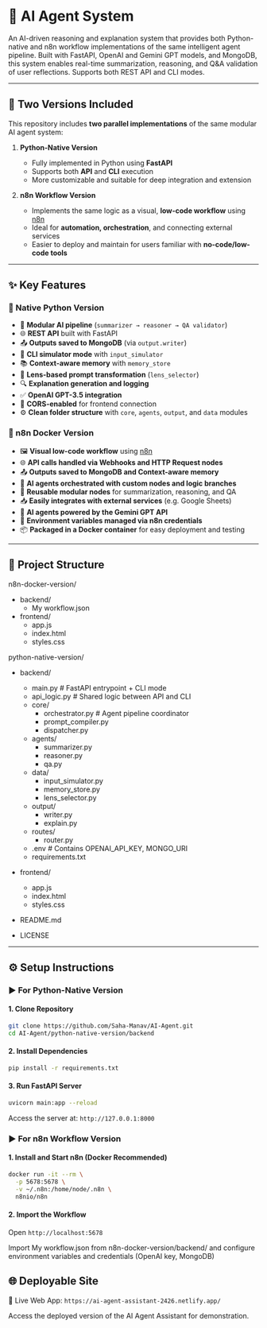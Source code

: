 # 🧠 AI Agent System

An AI-driven reasoning and explanation system that provides both Python-native and n8n workflow implementations of the same intelligent agent pipeline. Built with FastAPI, OpenAI and Gemini GPT models, and MongoDB, this system enables real-time summarization, reasoning, and Q&A validation of user reflections. Supports both REST API and CLI modes.

---
## 🔄 Two Versions Included

This repository includes **two parallel implementations** of the same modular AI agent system:

1. **Python-Native Version**
   - Fully implemented in Python using **FastAPI**
   - Supports both **API** and **CLI** execution
   - More customizable and suitable for deep integration and extension

2. **n8n Workflow Version**
   - Implements the same logic as a visual, **low-code workflow** using [n8n](https://n8n.io/)
   - Ideal for **automation, orchestration**, and connecting external services
   - Easier to deploy and maintain for users familiar with **no-code/low-code tools**
     
---
## ✨ Key Features

### 🐍 Native Python Version

- 🧩 **Modular AI pipeline** (`summarizer → reasoner → QA validator`)
- 🌐 **REST API** built with FastAPI
- 📤 **Outputs saved to MongoDB** (via `output.writer`)
- 🧪 **CLI simulator mode** with `input_simulator`
- 📚 **Context-aware memory** with `memory_store`
- 🧠 **Lens-based prompt transformation** (`lens_selector`)
- 🔍 **Explanation generation and logging**
- ✅ **OpenAI GPT-3.5 integration**
- 🔌 **CORS-enabled** for frontend connection
- ⚙️ **Clean folder structure** with `core`, `agents`, `output`, and `data` modules

### 🧩 n8n Docker Version

- 🖼️ **Visual low-code workflow** using [n8n](https://n8n.io/)
- 🌐 **API calls handled via Webhooks and HTTP Request nodes**
- 📤 **Outputs saved to MongoDB and Context-aware memory**
- 🧠 **AI agents orchestrated with custom nodes and logic branches**
- 🧩 **Reusable modular nodes** for summarization, reasoning, and QA
- 📥 **Easily integrates with external services** (e.g. Google Sheets)
- 🧠 **AI agents powered by the Gemini GPT API**
- 🔐 **Environment variables managed via n8n credentials**
- 📦 **Packaged in a Docker container** for easy deployment and testing


---

## 📂 Project Structure

n8n-docker-version/
- backend/
  - My workflow.json
- frontend/
    - app.js 
    - index.html
    - styles.css 

python-native-version/
- backend/
  - main.py  # FastAPI entrypoint + CLI mode
  - api_logic.py  # Shared logic between API and CLI
  - core/
    - orchestrator.py # Agent pipeline coordinator
    - prompt_compiler.py
    - dispatcher.py
  - agents/
    - summarizer.py
    - reasoner.py
    - qa.py
  - data/
    - input_simulator.py
    - memory_store.py
    - lens_selector.py
  - output/
    - writer.py
    - explain.py
  - routes/
    - router.py
  - .env  # Contains OPENAI_API_KEY, MONGO_URI
  - requirements.txt
   
- frontend/
    - app.js 
    - index.html
    - styles.css
 
- README.md
- LICENSE
---

## ⚙️ Setup Instructions

### ▶️ For Python-Native Version

#### 1. Clone Repository

```bash
git clone https://github.com/Saha-Manav/AI-Agent.git
cd AI-Agent/python-native-version/backend
```

#### 2. Install Dependencies

```bash
pip install -r requirements.txt
```
#### 3. Run FastAPI Server
```bash
uvicorn main:app --reload
```
Access the server at: `http://127.0.0.1:8000`


### ▶️ For n8n Workflow Version

#### 1. Install and Start n8n (Docker Recommended)

```bash
docker run -it --rm \
  -p 5678:5678 \
  -v ~/.n8n:/home/node/.n8n \
  n8nio/n8n
```
#### 2. Import the Workflow
Open `http://localhost:5678`


Import My workflow.json from n8n-docker-version/backend/ and configure environment variables and credentials (OpenAI key, MongoDB)

## 🌐 Deployable Site
🔗 Live Web App: `https://ai-agent-assistant-2426.netlify.app/`

Access the deployed version of the AI Agent Assistant for demonstration.
